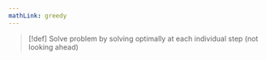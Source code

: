 ```yaml
---
mathLink: greedy
---
```

>[!def]
>Solve problem by solving optimally at each individual step (not looking ahead)


